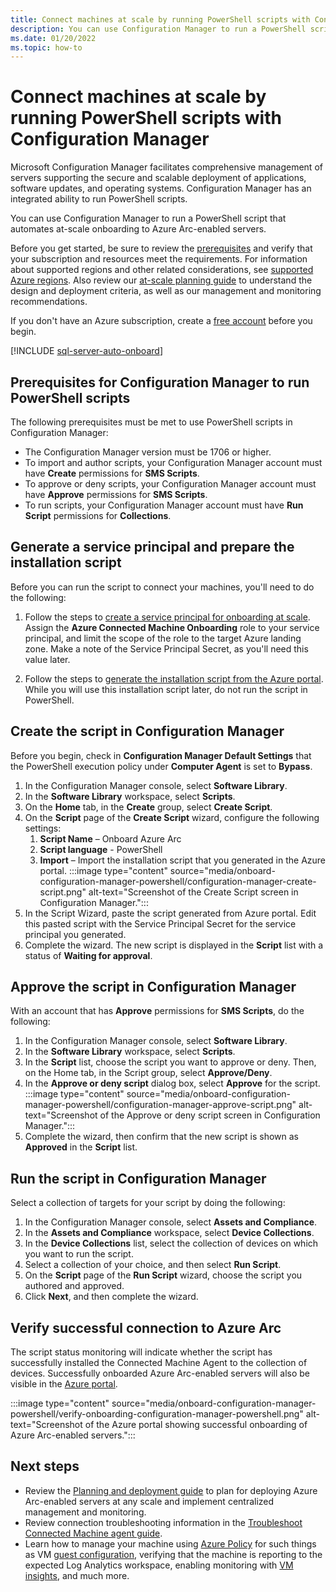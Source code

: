 ```yaml
---
title: Connect machines at scale by running PowerShell scripts with Configuration Manager
description: You can use Configuration Manager to run a PowerShell script that automates at-scale onboarding to Azure Arc-enabled servers.
ms.date: 01/20/2022
ms.topic: how-to
---
```


# Connect machines at scale by running PowerShell scripts with Configuration Manager

Microsoft Configuration Manager facilitates comprehensive management of servers supporting the secure and scalable deployment of applications, software updates, and operating systems. Configuration Manager has an integrated ability to run PowerShell scripts.

You can use Configuration Manager to run a PowerShell script that automates at-scale onboarding to Azure Arc-enabled servers.

Before you get started, be sure to review the [prerequisites](prerequisites.md) and verify that your subscription and resources meet the requirements. For information about supported regions and other related considerations, see [supported Azure regions](overview.md#supported-regions). Also review our [at-scale planning guide](plan-at-scale-deployment.md) to understand the design and deployment criteria, as well as our management and monitoring recommendations.

If you don't have an Azure subscription, create a [free account](https://azure.microsoft.com/free/?WT.mc_id=A261C142F) before you begin.

[!INCLUDE [sql-server-auto-onboard](includes/sql-server-auto-onboard.md)]

## Prerequisites for Configuration Manager to run PowerShell scripts

The following prerequisites must be met to use PowerShell scripts in Configuration Manager:

- The Configuration Manager version must be 1706 or higher.
- To import and author scripts, your Configuration Manager account must have **Create** permissions for **SMS Scripts**.
- To approve or deny scripts, your Configuration Manager account must have **Approve** permissions for **SMS Scripts**.
- To run scripts, your Configuration Manager account must have **Run Script** permissions for **Collections**.

## Generate a service principal and prepare the installation script

Before you can run the script to connect your machines, you'll need to do the following:

1. Follow the steps to [create a service principal for onboarding at scale](onboard-service-principal.md#create-a-service-principal-for-onboarding-at-scale). Assign the **Azure Connected Machine Onboarding** role to your service principal, and limit the scope of the role to the target Azure landing zone. Make a note of the Service Principal Secret, as you'll need this value later.

2. Follow the steps to [generate the installation script from the Azure portal](onboard-service-principal.md#generate-the-installation-script-from-the-azure-portal). While you will use this installation script later, do not run the script in PowerShell.

## Create the script in Configuration Manager

Before you begin, check in **Configuration Manager Default Settings** that the PowerShell execution policy under **Computer Agent** is set to **Bypass**.

1. In the Configuration Manager console, select **Software Library**.
1. In the **Software Library** workspace, select **Scripts**.
1. On the **Home** tab, in the **Create** group, select **Create Script**.
1. On the **Script** page of the **Create Script** wizard, configure the following settings:
   1. **Script Name** – Onboard Azure Arc
   1. **Script language** - PowerShell
   1. **Import** – Import the installation script that you generated in the Azure portal.
      :::image type="content" source="media/onboard-configuration-manager-powershell/configuration-manager-create-script.png" alt-text="Screenshot of the Create Script screen in Configuration Manager.":::
1. In the Script Wizard, paste the script generated from Azure portal. Edit this pasted script with the Service Principal Secret for the service principal you generated.
1. Complete the wizard. The new script is displayed in the **Script** list with a status of **Waiting for approval**.

## Approve the script in Configuration Manager

With an account that has **Approve** permissions for **SMS Scripts**, do the following:

1. In the Configuration Manager console, select **Software Library**.
1. In the **Software Library** workspace, select **Scripts**.
1. In the **Script** list, choose the script you want to approve or deny. Then, on the Home tab, in the Script group, select **Approve/Deny**.
1. In the **Approve or deny script** dialog box, select **Approve** for the script.
   :::image type="content" source="media/onboard-configuration-manager-powershell/configuration-manager-approve-script.png" alt-text="Screenshot of the Approve or deny script screen in Configuration Manager.":::
1. Complete the wizard, then confirm that the new script is shown as **Approved** in the **Script** list.

## Run the script in Configuration Manager

Select a collection of targets for your script by doing the following:

1. In the Configuration Manager console, select **Assets and Compliance**.
1. In the **Assets and Compliance** workspace, select **Device Collections**.
1. In the **Device Collections** list, select the collection of devices on which you want to run the script.
1. Select a collection of your choice, and then select **Run Script**.
1. On the **Script** page of the **Run Script** wizard, choose the script you authored and approved.
1. Click **Next**, and then complete the wizard.

## Verify successful connection to Azure Arc

The script status monitoring will indicate whether the script has successfully installed the Connected Machine Agent to the collection of devices. Successfully onboarded Azure Arc-enabled servers will also be visible in the [Azure portal](https://aka.ms/hybridmachineportal).

:::image type="content" source="media/onboard-configuration-manager-powershell/verify-onboarding-configuration-manager-powershell.png" alt-text="Screenshot of the Azure portal showing successful onboarding of Azure Arc-enabled servers.":::

## Next steps

- Review the [Planning and deployment guide](plan-at-scale-deployment.md) to plan for deploying Azure Arc-enabled servers at any scale and implement centralized management and monitoring.
- Review connection troubleshooting information in the [Troubleshoot Connected Machine agent guide](troubleshoot-agent-onboard.md).
- Learn how to manage your machine using [Azure Policy](/azure/governance/policy/overview) for such things as VM [guest configuration](/azure/governance/machine-configuration/overview), verifying that the machine is reporting to the expected Log Analytics workspace, enabling monitoring with [VM insights](/azure/azure-monitor/vm/vminsights-enable-policy), and much more.